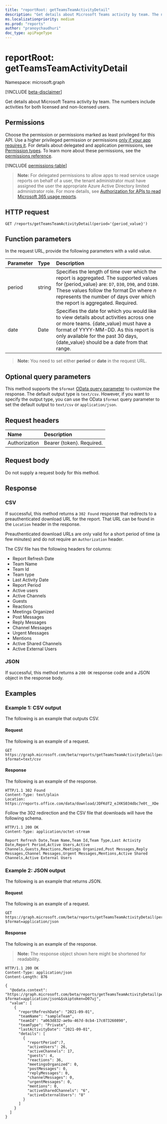 ```yaml
---
title: "reportRoot: getTeamsTeamActivityDetail"
description: "Get details about Microsoft Teams activity by team. The numbers include activities for both licensed and non-licensed users."
ms.localizationpriority: medium
ms.prod: "reports"
author: "pranoychaudhuri"
doc_type: apiPageType
---
```


# reportRoot: getTeamsTeamActivityDetail

Namespace: microsoft.graph

[!INCLUDE [beta-disclaimer](../../includes/beta-disclaimer.md)]

Get details about Microsoft Teams activity by team. The numbers include activities for both licensed and non-licensed users.

## Permissions

Choose the permission or permissions marked as least privileged for this API. Use a higher privileged permission or permissions [only if your app requires it](/graph/permissions-overview#best-practices-for-using-microsoft-graph-permissions). For details about delegated and application permissions, see [Permission types](/graph/permissions-overview#permission-types). To learn more about these permissions, see the [permissions reference](/graph/permissions-reference).

<!-- { "blockType": "permissions", "name": "reportroot_getteamsteamactivitydetail" } -->
[!INCLUDE [permissions-table](../includes/permissions/reportroot-getteamsteamactivitydetail-permissions.md)]

> **Note:** For delegated permissions to allow apps to read service usage reports on behalf of a user, the tenant administrator must have assigned the user the appropriate Azure Active Directory limited administrator role. For more details, see [Authorization for APIs to read Microsoft 365 usage reports](/graph/reportroot-authorization).

## HTTP request

<!-- { "blockType": "ignored" } -->

```http
GET /reports/getTeamsTeamActivityDetail(period='{period_value}')
```

## Function parameters

In the request URL, provide the following parameters with a valid value.

| Parameter | Type   | Description                              |
| :-------- | :----- | :--------------------------------------- |
| period    | string | Specifies the length of time over which the report is aggregated. The supported values for {period_value} are: `D7`, `D30`, `D90`, and `D180`. These values follow the format D*n* where *n* represents the number of days over which the report is aggregated. Required. |
| date      | Date   | Specifies the date for which you would like to view details about activities across one or more teams. {date_value} must have a format of YYYY-MM-DD. As this report is only available for the past 30 days, {date_value} should be a date from that range. |

> **Note:** You need to set either **period** or **date** in the request URL.

## Optional query parameters

This method supports the `$format` [OData query parameter](/graph/query-parameters) to customize the response. The default output type is `text/csv`. However, if you want to specify the output type, you can use the OData `$format` query parameter to set the default output to `text/csv` or `application/json`.

## Request headers

| Name          | Description               |
| :------------ | :------------------------ |
| Authorization | Bearer {token}. Required. |

## Request body

Do not supply a request body for this method.

## Response

### CSV

If successful, this method returns a `302 Found` response that redirects to a preauthenticated download URL for the report. That URL can be found in the `Location` header in the response.

Preauthenticated download URLs are only valid for a short period of time (a few minutes) and do not require an `Authorization` header.

The CSV file has the following headers for columns:

- Report Refresh Date
- Team Name
- Team Id
- Team type
- Last Activity Date
- Report Period
- Active users
- Active Channels
- Guests
- Reactions
- Meetings Organized
- Post Messages
- Reply Messages
- Channel Messages
- Urgent Messages
- Mentions
- Active Shared Channels
- Active External Users

### JSON

If successful, this method returns a `200 OK` response code and a JSON object in the response body.

## Examples

### Example 1: CSV output

The following is an example that outputs CSV.

#### Request

The following is an example of a request.

<!-- {
  "blockType": "ignored",
  "name": "reportroot_getteamsuseractivitytotalusercounts_csv"
}-->

```msgraph-interactive
GET https://graph.microsoft.com/beta/reports/getTeamsTeamActivityDetail(period='D7')?$format=text/csv
```


#### Response

The following is an example of the response.

<!-- { "blockType": "ignored" } --> 

```http
HTTP/1.1 302 Found
Content-Type: text/plain
Location: https://reports.office.com/data/download/JDFKdf2_eJXKS034dbc7e0t__XDe
```

Follow the 302 redirection and the CSV file that downloads will have the following schema.

<!-- {
  "blockType": "response",
  "truncated": true,
  "@odata.type": "stream"
} -->

```http
HTTP/1.1 200 OK
Content-Type: application/octet-stream

Report Refresh Date,Team Name,Team Id,Team Type,Last Activity Date,Report Period,Active Users,Active Channels,Guests,Reactions,Meetings Organized,Post Messages,Reply Messages,Channel Messages,Urgent Messages,Mentions,Active Shared Channels,Active External Users
```

### Example 2: JSON output

The following is an example that returns JSON.

#### Request

The following is an example of a request.

<!-- {
  "blockType": "ignored",
  "name": "reportroot_getteamsuseractivitytotalusercounts_json"
}-->

```msgraph-interactive
GET https://graph.microsoft.com/beta/reports/getTeamsTeamActivityDetail(period='D7')?$format=application/json
```


#### Response

The following is an example of the response.

> **Note:** The response object shown here might be shortened for readability.
<!-- {
  "blockType": "response",
  "truncated": true,
  "@odata.type": "stream"
} -->

```http
HTTP/1.1 200 OK
Content-Type: application/json
Content-Length: 876

{
  "@odata.context": "https://graph.microsoft.com/beta/reports/getTeamsTeamActivityDetail(period='D7')?$format=application/json&$skiptoken=D07uj", 
  "value": [
    {
      "reportRefreshDate": "2021-09-01", 
      "teamName": "sampleTeam",
      "teamId": "a063d832-ae9a-467d-8cb4-17c073260890",
      "teamType": "Private",
      "lastActivityDate": "2021-09-01",
      "details": [
        {
          "reportPeriod":7,
          "activeUsers": 26, 
          "activeChannels": 17, 
          "guests": 4, 
          "reactions": 36, 
          "meetingsOrganized": 0,
          "postMessages": 0,
          "replyMessages": 0,
          "channelMessages": 0,
          "urgentMessages": 0,
          "mentions": 0,
          "activeSharedChannels": "6",
          "activeExternalUsers": "8"
        }
      ]
    }
  ]
}
```
<!-- uuid: 8fcb5dbc-d5aa-4681-8e31-b001d5168d79 
2015-10-25 14:57:30 UTC -->
<!-- {
  "type": "#page.annotation",
  "description": "Example",
  "keywords": "",
  "section": "documentation",
  "tocPath": "",
  "suppressions": [
  ]
}-->
